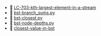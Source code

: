 * 📄 [LC-703-kth-largest-element-in-a-stream](LC-703-kth-largest-element-in-a-stream.md)
* 📄 [bst-branch_sums.py](bst-branch_sums.py)
* 📄 [bst-closest.py](bst-closest.py)
* 📄 [bst-node-depths.py](bst-node-depths.py)
* 📄 [closest-value-in-bst](closest-value-in-bst.md)
